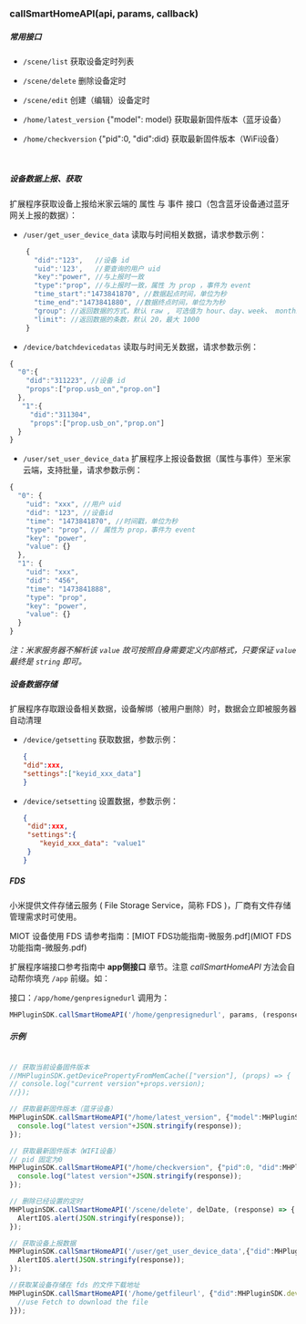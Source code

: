 ### callSmartHomeAPI(api, params, callback)



##### 常用接口

- `/scene/list` 获取设备定时列表


- `/scene/delete` 删除设备定时


- `/scene/edit` 创建（编辑）设备定时


- `/home/latest_version`  {"model": model} 获取最新固件版本（蓝牙设备）


- `/home/checkversion`  {"pid":0, "did":did} 获取最新固件版本（WiFi设备）

  ​

##### 设备数据上报、获取 

扩展程序获取设备上报给米家云端的 属性 与 事件 接口（包含蓝牙设备通过蓝牙网关上报的数据）：

- `/user/get_user_device_data`  读取与时间相关数据，请求参数示例：

```javascript
    {
      "did":"123",   //设备 id
      "uid":'123',   //要查询的用户 uid 
      "key":"power", //与上报时一致
      "type":"prop", //与上报时一致，属性 为 prop ，事件为 event
      "time_start":"1473841870", //数据起点时间，单位为秒
      "time_end":"1473841880", //数据终点时间，单位为为秒
      "group": //返回数据的方式，默认 raw , 可选值为 hour、day、week、 month。
      "limit": //返回数据的条数，默认 20，最大 1000
    }
```

- `/device/batchdevicedatas` 读取与时间无关数据，请求参数示例：

```javascript
{
  "0":{
    "did":"311223", //设备 id
    "props":["prop.usb_on","prop.on"]
  },
   "1":{
     "did":"311304",
     "props":["prop.usb_on","prop.on"]
  }
}
```

- `/user/set_user_device_data`   扩展程序上报设备数据（属性与事件）至米家云端，支持批量，请求参数示例：

```javascript
{
  "0": {
    "uid": "xxx", //用户 uid
    "did": "123", //设备id
    "time": "1473841870", //时间戳，单位为秒
    "type": "prop", // 属性为 prop，事件为 event
    "key": "power",
    "value": {} 
  },
  "1": {
    "uid": "xxx",
    "did": "456",
    "time": "1473841888",
    "type": "prop",
    "key": "power",
    "value": {}
  }
}
```

*注：米家服务器不解析该 `value` 故可按照自身需要定义内部格式，只要保证 `value` 最终是 `string` 即可。*	



##### 设备数据存储

扩展程序存取跟设备相关数据，设备解绑（被用户删除）时，数据会立即被服务器自动清理

- `/device/getsetting` 获取数据，参数示例：

  ```json
  {
  "did":xxx,
  "settings":["keyid_xxx_data"]
  }
  ```

- `/device/setsetting` 设置数据，参数示例：

  ```json
  {
   "did":xxx,
   "settings":{
      "keyid_xxx_data": "value1"
   }
  }
  ```



##### FDS

小⽶提供文件存储云服务 ( File Storage Service，简称 FDS )，厂商有文件存储管理需求时可使用。

MIOT 设备使用 FDS 请参考指南：[MIOT FDS功能指南-微服务.pdf](MIOT FDS功能指南-微服务.pdf)

扩展程序端接口参考指南中 **app侧接口** 章节。注意 *callSmartHomeAPI* 方法会自动帮你填充 `/app` 前缀。如：

接口：`/app/home/genpresignedurl` 调用为：

```javascript
MHPluginSDK.callSmartHomeAPI('/home/genpresignedurl', params, (response) => {}});
```



##### 示例

```javascript

// 获取当前设备固件版本
//MHPluginSDK.getDevicePropertyFromMemCache(["version"], (props) => {
// console.log("current version"+props.version);
//});

// 获取最新固件版本（蓝牙设备）
MHPluginSDK.callSmartHomeAPI("/home/latest_version", {"model":MHPluginSDK.deviceModel}, (response) => {
  console.log("latest version"+JSON.stringify(response));
});

// 获取最新固件版本（WIFI设备）
// pid 固定为0
MHPluginSDK.callSmartHomeAPI("/home/checkversion", {"pid":0, "did":MHPluginSDK.deviceId}, (response) => {
  console.log("latest version"+JSON.stringify(response));
});

// 删除已经设置的定时
MHPluginSDK.callSmartHomeAPI('/scene/delete', delDate, (response) => {
  AlertIOS.alert(JSON.stringify(response));
});

// 获取设备上报数据
MHPluginSDK.callSmartHomeAPI('/user/get_user_device_data',{"did":MHPluginSDK.deviceId,"uid":MHPluginSDK.ownerId,"key":"power","type":"prop","time_start":"1473841870","time_end":"1473841880"}, (response) => {
  AlertIOS.alert(JSON.stringify(response));
});

//获取某设备存储在 fds 的文件下载地址
MHPluginSDK.callSmartHomeAPI('/home/getfileurl', {"did":MHPluginSDK.deviceId, "time":1345555512}, (response) => {
  //use Fetch to download the file
}});
```

